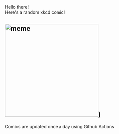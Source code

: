 Hello there! <br>Here's a random xkcd comic!<br>
## <img src="https://imgs.xkcd.com/comics/etymology_man.png" alt="meme" width="300"/>)<br>
Comics are updated once a day using Github Actions